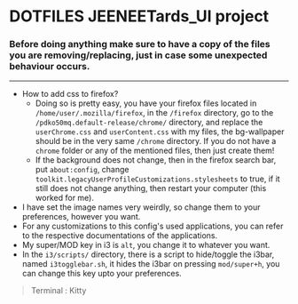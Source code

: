# DOTFILES JEENEETards_UI project
### Before doing anything make sure to have a copy of the files you are removing/replacing, just in case some unexpected behaviour occurs.
--------------------------------------------------------
- How to add css to firefox?
  - Doing so is pretty easy, you have your firefox files located in `/home/user/.mozilla/firefox`,
    in the `/firefox` directory, go to the ```/pdko50mq.default-release/chrome/``` directory, and 
    replace the `userChrome.css` and `userContent.css` with my files, the bg-wallpaper should be in
    the very same `/chrome` directory. If you do not have a ```chrome``` folder or any of the mentioned 
    files, then just create them!
  - If the background does not change, then in the firefox search bar, put ```about:config```, 
    change ```toolkit.legacyUserProfileCustomizations.stylesheets``` to true,
    if it still does not change anything, then restart your computer (this worked for me).
- I have set the image names very weirdly, so change them to your preferences, however you want.
- For any customizations to this config's used applications, you can refer to the respective documentations 
  of the applications.
- My super/MOD key in i3 is `alt`, you change it to whatever you want.
- In the ```i3/scripts/``` directory, there is a script to hide/toggle the i3bar, named ```i3togglebar.sh```,
  it hides the i3bar on pressing `mod/super+h`, you can change this key upto your preferences.

> Terminal : Kitty
